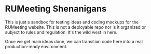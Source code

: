 # RUMeeting Shenanigans

This is just a sandbox for testing ideas and coding mockups for the RUMeeting website. This is not a deployable repo nor is it organized or subject to rules and regulation. It's the wild west in here.

Once we get main ideas done, we can transition code here into a real production-ready environment.
